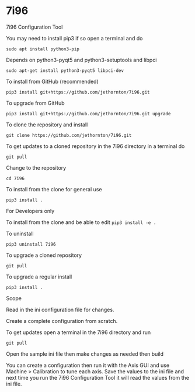 # 7i96
7i96 Configuration Tool

You may need to install pip3 if so open a terminal and do

``sudo apt install python3-pip``

Depends on python3-pyqt5 and python3-setuptools and libpci

``sudo apt-get install python3-pyqt5 libpci-dev``


To install from GitHub (recommended)

``pip3 install git+https://github.com/jethornton/7i96.git``

To upgrade from GitHub

``pip3 install git+https://github.com/jethornton/7i96.git upgrade``


To clone the repository and install

``git clone https://github.com/jethornton/7i96.git``

To get updates to a cloned repository in the 7i96 directory in a terminal do

``git pull``


Change to the repository

``cd 7i96``

To install from the clone for general use

``pip3 install .``


For Developers only

To install from the clone and be able to edit
``pip3 install -e .``

To uninstall

``pip3 uninstall 7i96``

To upgrade a cloned repository

``git pull``

To upgrade a regular install

``pip3 install .``

Scope

Read in the ini configuration file for changes.

Create a complete configuration from scratch.

To get updates open a terminal in the 7i96 directory and run

``git pull``

Open the sample ini file then make changes as needed then build

You can create a configuration then run it with the Axis GUI and use
Machine > Calibration to tune each axis. Save the values to the ini file and
next time you run the 7i96 Configuration Tool it will read the values from the
ini file.
